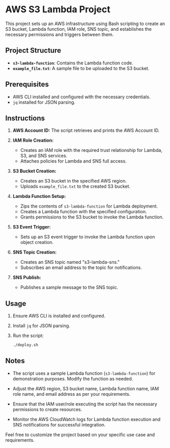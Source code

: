 # AWS S3 Lambda Project

This project sets up an AWS infrastructure using Bash scripting to create an S3 bucket, Lambda function, IAM role, SNS topic, and establishes the necessary permissions and triggers between them.

## Project Structure

- **`s3-lambda-function`**: Contains the Lambda function code.
- **`example_file.txt`**: A sample file to be uploaded to the S3 bucket.

## Prerequisites

- AWS CLI installed and configured with the necessary credentials.
- `jq` installed for JSON parsing.

## Instructions

1. **AWS Account ID:**
   The script retrieves and prints the AWS Account ID.

2. **IAM Role Creation:**
   - Creates an IAM role with the required trust relationship for Lambda, S3, and SNS services.
   - Attaches policies for Lambda and SNS full access.

3. **S3 Bucket Creation:**
   - Creates an S3 bucket in the specified AWS region.
   - Uploads `example_file.txt` to the created S3 bucket.

4. **Lambda Function Setup:**
   - Zips the contents of `s3-lambda-function` for Lambda deployment.
   - Creates a Lambda function with the specified configuration.
   - Grants permissions to the S3 bucket to invoke the Lambda function.

5. **S3 Event Trigger:**
   - Sets up an S3 event trigger to invoke the Lambda function upon object creation.

6. **SNS Topic Creation:**
   - Creates an SNS topic named "s3-lambda-sns."
   - Subscribes an email address to the topic for notifications.

7. **SNS Publish:**
   - Publishes a sample message to the SNS topic.

## Usage

1. Ensure AWS CLI is installed and configured.

2. Install `jq` for JSON parsing.

3. Run the script:
   ```bash
   ./deploy.sh
   ```

## Notes

- The script uses a sample Lambda function (`s3-lambda-function`) for demonstration purposes. Modify the function as needed.

- Adjust the AWS region, S3 bucket name, Lambda function name, IAM role name, and email address as per your requirements.

- Ensure that the IAM user/role executing the script has the necessary permissions to create resources.

- Monitor the AWS CloudWatch logs for Lambda function execution and SNS notifications for successful integration.

Feel free to customize the project based on your specific use case and requirements.
